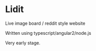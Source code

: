 # Lidit
Live image board / reddit style website  

Written using typescript/angular2/node.js

Very early stage.
